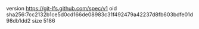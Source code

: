 version https://git-lfs.github.com/spec/v1
oid sha256:7cc2132b1ce5d0cd166de08983c31f492479a42237d8fb603bdfe01d98db1dd2
size 5186
